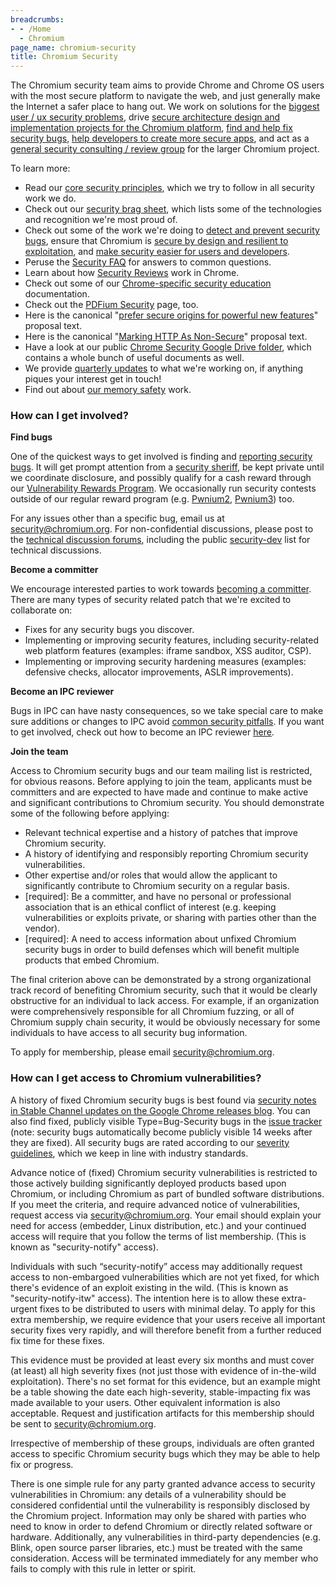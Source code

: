 ```yaml
---
breadcrumbs:
- - /Home
  - Chromium
page_name: chromium-security
title: Chromium Security
---
```


The Chromium security team aims to provide Chrome and Chrome OS users with the
most secure platform to navigate the web, and just generally make the Internet a
safer place to hang out. We work on solutions for the [biggest user / ux
security problems](/Home/chromium-security/enamel), drive [secure architecture
design and implementation projects for the Chromium
platform](/Home/chromium-security/guts), [find and help fix security
bugs](/Home/chromium-security/bugs), [help developers to create more secure
apps](/Home/chromium-security/owp), and act as a [general security consulting /
review group](/Home/chromium-security/reviews-and-consulting) for the larger
Chromium project.

To learn more:

*   Read our [core security
            principles](/Home/chromium-security/core-principles), which we try
            to follow in all security work we do.
*   Check out our [security brag
            sheet](/Home/chromium-security/brag-sheet), which lists some of the
            technologies and recognition we're most proud of.
*   Check out some of the work we're doing to [detect and prevent
            security bugs](/Home/chromium-security/bugs), ensure that Chromium
            is [secure by design and resilient to
            exploitation](/Home/chromium-security/guts), and [make security
            easier for users and developers](/Home/chromium-security/enamel).
*   Peruse the [Security
            FAQ](https://chromium.googlesource.com/chromium/src/+/HEAD/docs/security/faq.md)
            for answers to common questions.
*   Learn about how [Security
            Reviews](/Home/chromium-security/security-reviews) work in Chrome.
*   Check out some of our [Chrome-specific security
            education](/Home/chromium-security/education) documentation.
*   Check out the [PDFium
            Security](/Home/chromium-security/pdfium-security) page, too.
*   Here is the canonical "[prefer secure origins for powerful new
            features](/Home/chromium-security/prefer-secure-origins-for-powerful-new-features)"
            proposal text.
*   Here is the canonical "[Marking HTTP As
            Non-Secure](/Home/chromium-security/marking-http-as-non-secure)"
            proposal text.
*   Have a look at our public [Chrome Security Google Drive
            folder](https://drive.google.com/open?id=0B_KwtdC2J1Q6fjFNRElHUHhmLUlNbktKbFVkRXBlVGp0NkZvTDJvZVRZLXozOVFqTWtzM1E&authuser=0),
            which contains a whole bunch of useful documents as well.
*   We provide [quarterly
            updates](/Home/chromium-security/quarterly-updates) to what we're
            working on, if anything piques your interest get in touch!
*   Find out about [our memory
            safety](/Home/chromium-security/memory-safety) work.

### How can I get involved?

**Find bugs**

One of the quickest ways to get involved is finding and [reporting security
bugs](/Home/chromium-security/reporting-security-bugs). It will get prompt
attention from a [security
sheriff](https://chromium.googlesource.com/chromium/src/+/HEAD/docs/security/sheriff.md),
be kept private until we coordinate disclosure, and possibly qualify for a cash
reward through our [Vulnerability Rewards
Program](/Home/chromium-security/vulnerability-rewards-program). We occasionally
run security contests outside of our regular reward program (e.g.
[Pwnium2](/Home/chromium-security/pwnium-2),
[Pwnium3](/Home/chromium-security/pwnium-3)) too.

For any issues other than a specific bug, email us at
[security@chromium.org](mailto:security@chromium.org). For non-confidential
discussions, please post to the [technical discussion
forums](/developers/technical-discussion-groups), including the public
[security-dev](https://groups.google.com/a/chromium.org/forum/#!forum/security-dev)
list for technical discussions.

**Become a committer**

We encourage interested parties to work towards [becoming a
committer](/getting-involved/become-a-committer). There are many types of
security related patch that we're excited to collaborate on:

*   Fixes for any security bugs you discover.
*   Implementing or improving security features, including
            security-related web platform features (examples: iframe sandbox,
            XSS auditor, CSP).
*   Implementing or improving security hardening measures (examples:
            defensive checks, allocator improvements, ASLR improvements).

**Become an IPC reviewer**

Bugs in IPC can have nasty consequences, so we take special care to make sure
additions or changes to IPC avoid [common security
pitfalls](/Home/chromium-security/education/security-tips-for-ipc). If you want
to get involved, check out how to become an IPC reviewer
[here](/Home/chromium-security/ipc-security-reviews).

**Join the team**

Access to Chromium security bugs and our team mailing list is restricted, for
obvious reasons. Before applying to join the team, applicants must be committers
and are expected to have made and continue to make active and significant
contributions to Chromium security. You should demonstrate some of the following
before applying:

*   Relevant technical expertise and a history of patches that improve
            Chromium security.
*   A history of identifying and responsibly reporting Chromium security
            vulnerabilities.
*   Other expertise and/or roles that would allow the applicant to
            significantly contribute to Chromium security on a regular basis.
*   \[required\]: Be a committer, and have no personal or professional
            association that is an ethical conflict of interest (e.g. keeping
            vulnerabilities or exploits private, or sharing with parties other
            than the vendor).
*   \[required\]: A need to access information about unfixed Chromium security
            bugs in order to build defenses which will benefit multiple
            products that embed Chromium.

The final criterion above can be demonstrated by a strong organizational
track record of benefiting Chromium security, such that it would be clearly
obstructive for an individual to lack access. For example, if an organization
were comprehensively responsible for all Chromium fuzzing, or all of Chromium
supply chain security, it would be obviously necessary for some individuals to
have access to all security bug information.

To apply for membership, please email
[security@chromium.org](mailto:security@chromium.org).

### How can I get access to Chromium vulnerabilities?

A history of fixed Chromium security bugs is best found via [security notes in
Stable Channel updates on the Google Chrome releases
blog](https://googlechromereleases.blogspot.com/search/label/Stable%20updates).
You can also find fixed, publicly visible Type=Bug-Security bugs in the [issue
tracker](https://crbug.com/) (note: security bugs automatically become publicly
visible 14 weeks after they are fixed). All security bugs are rated according to
our [severity
guidelines](https://chromium.googlesource.com/chromium/src/+/HEAD/docs/security/severity-guidelines.md),
which we keep in line with industry standards.

Advance notice of (fixed) Chromium security vulnerabilities is restricted to
those actively building significantly deployed products based upon Chromium, or
including Chromium as part of bundled software distributions. If you meet the
criteria, and require advanced notice of vulnerabilities, request access via
[security@chromium.org](mailto:security@chromium.org). Your email should explain
your need for access (embedder, Linux distribution, etc.) and your continued
access will require that you follow the terms of list membership.
(This is known as "security-notify" access).

Individuals with such “security-notify” access may additionally request access
to non-embargoed vulnerabilities which are not yet fixed, for which there's
evidence of an exploit existing in the wild. (This is known as
"security-notify-itw" access). The intention here is to allow these extra-urgent
fixes to be distributed to users with minimal delay. To apply for this extra
membership, we require evidence that your users receive all important security
fixes very rapidly, and will therefore benefit from a further reduced fix time
for these fixes.

This evidence must be provided at least every six months and must cover (at
least) all high severity fixes (not just those with evidence of in-the-wild
exploitation). There's no set format for this evidence, but an example might
be a table showing the date each high-severity, stable-impacting fix was made
available to your users. Other equivalent information is also acceptable.
Request and justification artifacts for this membership should be sent to
[security@chromium.org](mailto:security@chromium.org).

Irrespective of membership of these groups, individuals are often granted access
to specific Chromium security bugs which they may be able to help fix or progress.



There is one simple rule for any party granted advance access to security
vulnerabilities in Chromium: any details of a vulnerability should be considered
confidential until the vulnerability is responsibly disclosed by the Chromium
project. Information may only be shared with parties who need to know in order
to defend Chromium or directly related software or hardware. Additionally,
any vulnerabilities in third-party dependencies (e.g. Blink, open source parser
libraries, etc.) must be treated with the same consideration. Access will be
terminated immediately for any member who fails to comply with this rule in
letter or spirit.
